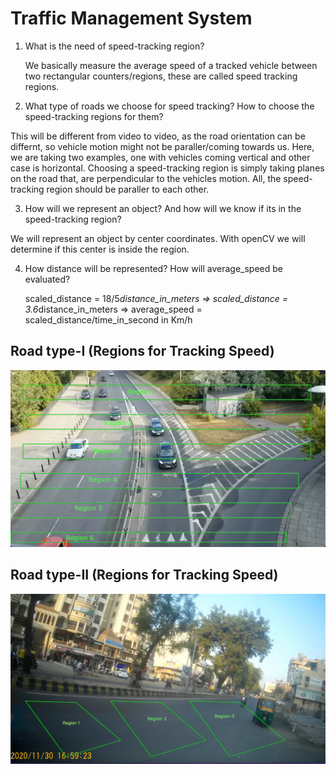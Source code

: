 # Traffic Management System

1. What is the need of speed-tracking region?

    We basically measure the average speed of a tracked vehicle between two rectangular counters/regions, these are called speed tracking regions. 

2. What type of roads we choose for speed tracking? How to choose the speed-tracking regions for them?

  This will be different from video to video, as the road orientation can be differnt, so vehicle motion might not be paraller/coming towards us. Here, we are taking two examples, one    with vehicles coming vertical and other case is horizontal. Choosing a speed-tracking region is simply taking planes on the road that, are perpendicular to the vehicles motion. All,    the speed-tracking region should be paraller to each other.

3. How will we represent an object? And how will we know if its in the speed-tracking region?

  We will represent an object by center coordinates. With openCV we will determine if this center is inside the region.

4. How distance  will be represented? How will average_speed be evaluated?

    scaled_distance = 18/5*distance_in_meters
    => scaled_distance = 3.6*distance_in_meters
    => average_speed  = scaled_distance/time_in_second in Km/h 

## Road type-I (Regions for Tracking Speed)
![](https://github.com/Stitaprajna/TrafficManagementSystem/blob/main/screenshots/speed-tracking-region-1.jpg)

## Road type-II (Regions for Tracking Speed)
![](https://github.com/Stitaprajna/TrafficManagementSystem/blob/main/screenshots/speed-tracking-region-2.jpg)
